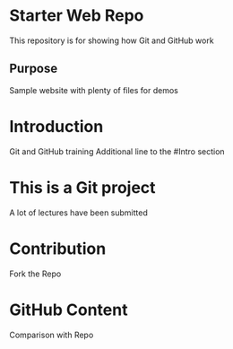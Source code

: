 # Starter Web Repo

This repository is for showing how Git and GitHub work

## Purpose

Sample website with plenty of files for demos

# Introduction

Git and GitHub training
Additional line to the #Intro section

# This is a Git project

A lot of lectures have been submitted

# Contribution

Fork the Repo

# GitHub Content

Comparison with Repo

